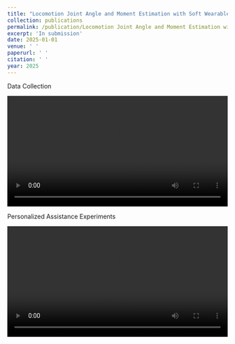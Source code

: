```yaml
---
title: "Locomotion Joint Angle and Moment Estimation with Soft Wearable Sensors for Personalized Exoskeleton Control"
collection: publications
permalink: /publication/Locomotion Joint Angle and Moment Estimation with Soft Wearable Sensors for Personalized Exoskeleton Control
excerpt: 'In submission'
date: 2025-01-01
venue: ' '
paperurl: ' '
citation: ' '
year: 2025
---
```


Data Collection
<div style="display:flex;justify-content:center;">
<video width="600" controls>
  <source src="/images/Data_collection_LOCO.mp4" type="video/mp4">
  Your browser does not support the video tag.
</video>
</div>

Personalized Assistance Experiments
<br>
<div style="display:flex;justify-content:center;">
<video width="600" controls>
  <source src="/images/Personalized.mp4" type="video/mp4">
  Your browser does not support the video tag.
</video>
</div>
